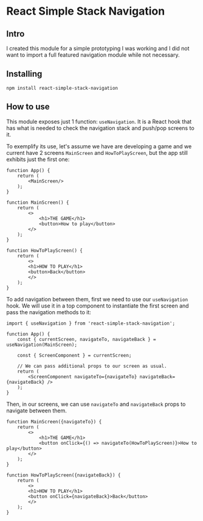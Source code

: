 # React Simple Stack Navigation

## Intro

I created this module for a simple prototyping I was working and I did not want to import a full featured navigation module while not necessary.

## Installing

```
npm install react-simple-stack-navigation
```

## How to use

This module exposes just 1 function: ```useNavigation```. It is a React hook that has what is needed to check the navigation stack and push/pop screens to it.

To exemplify its use, let's assume we have are developing a game and we current have 2 screens ```MainScreen``` and ```HowToPlayScreen```, but the app still exhibits just the first one:

```
function App() {
    return (
        <MainScreen/>
    );
}

function MainScreen() {
    return (
        <>
            <h1>THE GAME</h1>
            <button>How to play</button>
        </>
    );
}

function HowToPlayScreen() {
    return (
        <>
        <h1>HOW TO PLAY</h1>
        <button>Back</button>
        </>
    );
}
```

To add navigation between them, first we need to use our ```useNavigation``` hook. We will use it in a top component to instantiate the first screen and pass the navigation methods to it:
```
import { useNavigation } from 'react-simple-stack-navigation';

function App() {
    const { currentScreen, navigateTo, navigateBack } = useNavigation(MainScreen);

    const { ScreenComponent } = currentScreen;

    // We can pass additional props to our screen as usual.
    return (
        <ScreenComponent navigateTo={navigateTo} navigateBack={navigateBack} />
    );
}
```

Then, in our screens, we can use ```navigateTo``` and ```navigateBack``` props to navigate between them.

```
function MainScreen({navigateTo}) {
    return (
        <>
            <h1>THE GAME</h1>
            <button onClick={() => navigateTo(HowToPlayScreen)}>How to play</button>
        </>
    );
}

function HowToPlayScreen({navigateBack}) {
    return (
        <>
        <h1>HOW TO PLAY</h1>
        <button onClick={navigateBack}>Back</button>
        </>
    );
}
```
